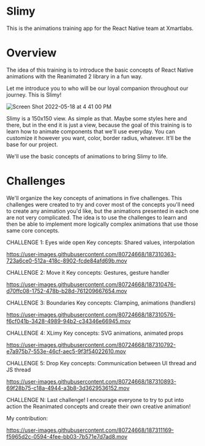 # Slimy
This is the animations training app for the React Native team at Xmartlabs.

# Overview
The idea of this training is to introduce the basic concepts of React Native animations with the Reanimated 2 library in a fun way. 

Let me introduce you to who will be our loyal companion throughout our journey. This is Slimy!

![Screen Shot 2022-05-18 at 4 41 00 PM](https://user-images.githubusercontent.com/80724668/187309264-0eb7aa4e-5d0d-48e9-8821-a67c537488f5.png)

Slimy is a 150x150 view. As simple as that. Maybe some styles here and there, but in the end it is just a view, because the goal
of this training is to learn how to animate components that we'll use everyday.
You can customize it however you want, color, border radius, whatever. It’ll be the base for our project. 

We'll use the basic concepts of animations to bring Slimy to life.

# Challenges
We'll organize the key concepts of animations in five challenges. This challenges were created to try and cover most of the concepts
you'll need to create any animation you'd like, but the animations presented in each one are not very complicated. The idea is to use
the challenges to learn and then be able to implement more logically complex animations that use those same core concepts. 

CHALLENGE 1: Eyes wide open
Key concepts: Shared values, interpolation

https://user-images.githubusercontent.com/80724668/187310363-723a6ce0-512a-418c-8902-fcde84afd69b.mov

CHALLENGE 2: Move it
Key concepts: Gestures, gesture handler

https://user-images.githubusercontent.com/80724668/187310476-d70ffc08-1752-478b-b28d-761209667654.mov

CHALLENGE 3: Boundaries
Key concepts: Clamping, animations (handlers)

https://user-images.githubusercontent.com/80724668/187310576-f6cf041b-3428-4989-94b2-c34346e66945.mov

CHALLENGE 4: XLimy
Key concepts: SVG animations, animated props

https://user-images.githubusercontent.com/80724668/187310792-e7a975b7-553e-46cf-aec5-9f3f54022610.mov

CHALLENGE 5: Drop
Key concepts: Communication between UI thread and JS thread

https://user-images.githubusercontent.com/80724668/187310893-69f28b75-c18a-4944-a3b8-3d3629536152.mov

CHALLENGE N: Last challenge!
I encourage everyone to try to put into action the Reanimated concepts and create their own creative animation!

My contribution:

https://user-images.githubusercontent.com/80724668/187311169-f5965d2c-0594-4fee-bb03-7b571e7d7ad8.mov



